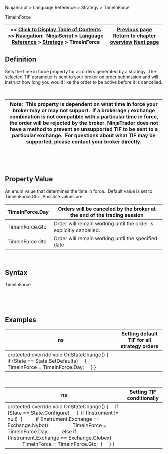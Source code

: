 ﻿


NinjaScript \> Language Reference \> Strategy \> TimeInForce






















TimeInForce







| \<\< [Click to Display Table of Contents](timeinforce.md) \>\> **Navigation:**     [NinjaScript](ninjascript.md) \> [Language Reference](language_reference_wip.md) \> [Strategy](strategy.md) \> TimeInForce | [Previous page](testperiod.md) [Return to chapter overview](strategy.md) [Next page](traceorders.md) |
| --- | --- |











## Definition


Sets the time in force property for all orders generated by a strategy. The selected TIF parameter is sent to your broker on order submission and will instruct how long you would like the order to be active before it is cancelled. 


 




| Note:  This property is dependent on what time in force your broker may or may not support.  If a brokerage / exchange combination is not compatible with a particular time in force, the order will be rejected by the broker. NinjaTrader does not have a method to prevent an unsupported TIF to be sent to a particular exchange.  For questions about what TIF may be supported, please contact your broker directly. |
| --- |



 


 


## Property Value


An enum value that determines the time in force.  Default value is set to TimeInForce.Gtc.  Possible values are:




| TimeInForce.Day | Orders will be canceled by the broker at the end of the trading session |
| --- | --- |
| TimeInForce.Gtc | Order will remain working until the order is explicitly cancelled. |
| TimeInForce.Gtd | Order will remain working until the specified date |



 


## Syntax


TimeInForce


 


 


## 


## Examples




| ns | Setting default TIF for all strategy orders |
| --- | --- |
| protected override void OnStateChange() {      if (State \=\= State.SetDefaults)      {          TimeInForce \= TimeInForce.Day;      } } | |



 




| ns | Setting TIF conditionally |
| --- | --- |
| protected override void OnStateChange() {      if (State \=\= State.Configure)      {  if (Instrument !\= null)  {          if (Instrument.Exchange \=\= Exchange.Nybot)                  TimeInForce \= TimeInForce.Day;          else if (Instrument.Exchange \=\= Exchange.Globex)                  TimeInForce \= TimeInForce.Gtc;  }      } } | |









